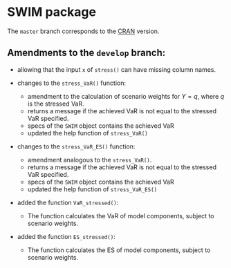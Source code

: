 # SWIM package

The `master` branch corresponds to the [CRAN](https://CRAN.R-project.org/package=SWIM) version. 

## Amendments to the `develop` branch: 

 - allowing that the input `x` of `stress()` can have missing column names.
 - changes to the `stress_VaR()` function:
    * amendment to the calculation of scenario weights for $Y = q$, where $q$ is the stressed VaR. 
    * returns a message if the achieved VaR is not equal to the stressed VaR specified.
    * specs of the `SWIM` object contains the achieved VaR 
    * updated the help function of `stress_VaR()`
    
 - changes to the `stress_VaR_ES()` function:
    * amendment analogous to the `stress_VaR()`.
    * returns a message if the achieved VaR is not equal to the stressed VaR specified.
    * specs of the `SWIM` object contains the achieved VaR 
    * updated the help function of `stress_VaR_ES()`

 - added the function `VaR_stressed()`:
    * The function calculates the VaR of model components, subject to 
      scenario weights.

 - added the function `ES_stressed()`:
    * The function calculates the ES of model components, subject to 
      scenario weights.
